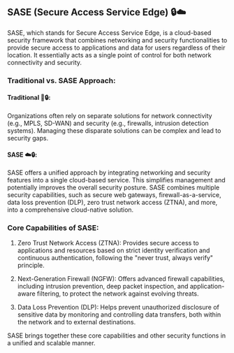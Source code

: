 ## SASE (Secure Access Service Edge) 🔒☁️

SASE, which stands for Secure Access Service Edge, is a cloud-based security framework that combines networking and security functionalities to provide secure access to applications and data for users regardless of their location. It essentially acts as a single point of control for both network connectivity and security.

### Traditional vs. SASE Approach:

#### Traditional 🔄🔒:

Organizations often rely on separate solutions for network connectivity (e.g., MPLS, SD-WAN) and security (e.g., firewalls, intrusion detection systems). Managing these disparate solutions can be complex and lead to security gaps.

#### SASE ☁️🔒:

SASE offers a unified approach by integrating networking and security features into a single cloud-based service. This simplifies management and potentially improves the overall security posture. SASE combines multiple security capabilities, such as secure web gateways, firewall-as-a-service, data loss prevention (DLP), zero trust network access (ZTNA), and more, into a comprehensive cloud-native solution.

### Core Capabilities of SASE:

1. Zero Trust Network Access (ZTNA): Provides secure access to applications and resources based on strict identity verification and continuous authentication, following the "never trust, always verify" principle.

2. Next-Generation Firewall (NGFW): Offers advanced firewall capabilities, including intrusion prevention, deep packet inspection, and application-aware filtering, to protect the network against evolving threats.

3. Data Loss Prevention (DLP): Helps prevent unauthorized disclosure of sensitive data by monitoring and controlling data transfers, both within the network and to external destinations.

SASE brings together these core capabilities and other security functions in a unified and scalable manner.

